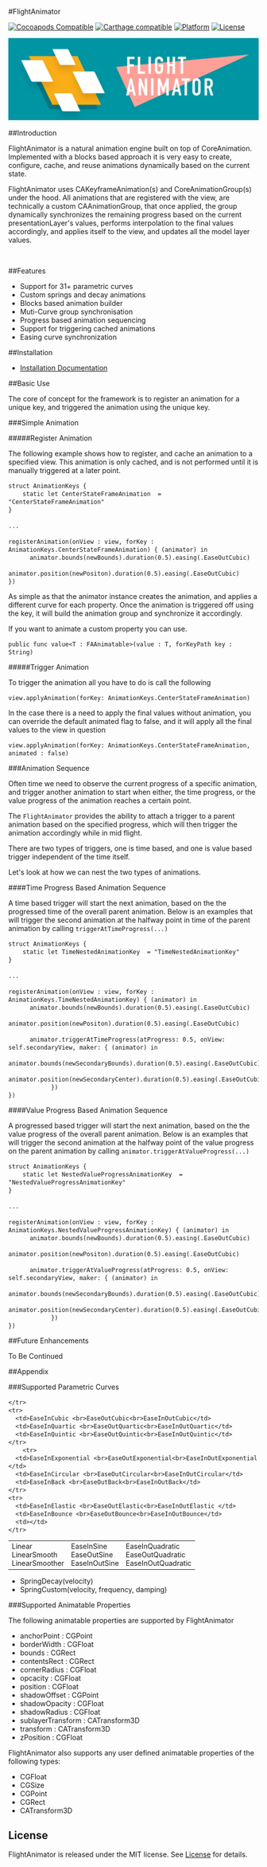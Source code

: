 #FlightAnimator

[![Cocoapods Compatible](https://img.shields.io/badge/pod-v0.2.0-blue.svg)]()
[![Carthage compatible](https://img.shields.io/badge/Carthage-compatible-4BC51D.svg?style=flat)]()
[![Platform](https://img.shields.io/badge/platform-ios-lightgrey.svg)]()
[![License](https://img.shields.io/badge/license-MIT-343434.svg)](/LICENSE.md)

![alt tag](/Documentation/FlightBanner.jpg?raw=true)

##Introduction

FlightAnimator is a natural animation engine built on top of CoreAnimation. Implemented with a blocks based approach it is very easy to create, configure, cache, and reuse animations dynamically based on the current state. 

FlightAnimator uses CAKeyframeAnimation(s) and CoreAnimationGroup(s) under the hood. All animations that are registered with the view, are technically a custom CAAnimationGroup, that once applied, the group dynamically synchronizes the remaining progress based on the current presentationLayer's values, performs interpolation to the final values accordingly, and applies itself to the view, and updates all the model layer values.

<br>

##Features

* Support for 31+ parametric curves
* Custom springs and decay animations
* Blocks based animation builder
* Muti-Curve group synchronisation
* Progress based animation sequencing
* Support for triggering cached animations
* Easing curve synchronization

##Installation

* [Installation Documentation](/Documentation/installation.md)

##Basic Use 

The core of concept for the framework is to register an animation for a unique key, and triggered the animation using the unique key.

###Simple Animation

#####Register Animation

The following example shows how to register, and cache an animation to a specified view. This animation is only cached, and is not performed until it is manually triggered at a later point.

```
struct AnimationKeys {
	static let CenterStateFrameAnimation  = "CenterStateFrameAnimation"
}

...

registerAnimation(onView : view, forKey : AnimationKeys.CenterStateFrameAnimation) { (animator) in
      animator.bounds(newBounds).duration(0.5).easing(.EaseOutCubic)
      animator.position(newPositon).duration(0.5).easing(.EaseOutCubic)
})

```

As simple as that the animator instance creates the animation, and applies a different curve for each property. Once the animation is triggered off using the key, it will build the animation group and synchronize it accordingly.

If you want to animate a custom property you can use. 

```
public func value<T : FAAnimatable>(value : T, forKeyPath key : String)
```

#####Trigger Animation

To trigger the animation all you have to do is call the following 

```
view.applyAnimation(forKey: AnimationKeys.CenterStateFrameAnimation)
```

In the case there is a need to apply the final values without animation, you can override the default animated flag to false, and it will apply all the final values to the view in question

```
view.applyAnimation(forKey: AnimationKeys.CenterStateFrameAnimation, animated : false)
```

###Animation Sequence

Often time we need to observe the current progress of a specific animation, and trigger another animation to start when either, the time progress, or the value progress of the animation reaches a certain point.

The ``FlightAnimator`` provides the ability to attach a trigger to a parent animation based on the specified progress, which will then trigger the animation accordingly while in mid flight.

There are two types of triggers, one is time based, and one is value based trigger independent of the time itself.

Let's look at how we can nest the two types of animations.

####Time Progress Based Animation Sequence

A time based trigger will start the next animation, based on the the progressed time of the overall parent animation. Below is an examples that will trigger the second animation at the halfway point in time of the parent animation by calling `triggerAtTimeProgress(...)`

```
struct AnimationKeys {
	static let TimeNestedAnimationKey  = "TimeNestedAnimationKey"
}

...

registerAnimation(onView : view, forKey : AnimationKeys.TimeNestedAnimationKey) { (animator) in
      animator.bounds(newBounds).duration(0.5).easing(.EaseOutCubic)
      animator.position(newPositon).duration(0.5).easing(.EaseOutCubic)
      
   	  animator.triggerAtTimeProgress(atProgress: 0.5, onView: self.secondaryView, maker: { (animator) in
                animator.bounds(newSecondaryBounds).duration(0.5).easing(.EaseOutCubic)
                animator.position(newSecondaryCenter).duration(0.5).easing(.EaseOutCubic))
            })
})
```

####Value Progress Based Animation Sequence

A progressed based trigger will start the next animation, based on the the value progress of the overall parent animation. Below is an examples that will trigger the second animation at the halfway point of the value progress on the parent animation by calling `animator.triggerAtValueProgress(...)`

```
struct AnimationKeys {
	static let NestedValueProgressAnimationKey  = "NestedValueProgressAnimationKey"
}

...

registerAnimation(onView : view, forKey : AnimationKeys.NestedValueProgressAnimationKey) { (animator) in
      animator.bounds(newBounds).duration(0.5).easing(.EaseOutCubic)
      animator.position(newPositon).duration(0.5).easing(.EaseOutCubic)
      
   	  animator.triggerAtValueProgress(atProgress: 0.5, onView: self.secondaryView, maker: { (animator) in
                animator.bounds(newSecondaryBounds).duration(0.5).easing(.EaseOutCubic)
                animator.position(newSecondaryCenter).duration(0.5).easing(.EaseOutCubic))
            })
})
```

##Future Enhancements

To Be Continued

##Appendix

###Supported Parametric Curves

<table>
  <tbody>
    <tr>
      <td>Linear <br>LinearSmooth<br>LinearSmoother</td>
      <td>EaseInSine <br>EaseOutSine<br>EaseInOutSine</td>
      <td>EaseInQuadratic <br>EaseOutQuadratic<br>EaseInOutQuadratic</td>
    
    </tr>
    <tr>
      <td>EaseInCubic <br>EaseOutCubic<br>EaseInOutCubic</td>
      <td>EaseInQuartic <br>EaseOutQuartic<br>EaseInOutQuartic</td>
      <td>EaseInQuintic <br>EaseOutQuintic<br>EaseInOutQuintic</td>
    </tr>
        <tr>
      <td>EaseInExponential <br>EaseOutExponential<br>EaseInOutExponential </td>
      <td>EaseInCircular <br>EaseOutCircular<br>EaseInOutCircular</td>
      <td>EaseInBack <br>EaseOutBack<br>EaseInOutBack</td>
    </tr>
    <tr>
      <td>EaseInElastic <br>EaseOutElastic<br>EaseInOutElastic </td>
      <td>EaseInBounce <br>EaseOutBounce<br>EaseInOutBounce</td>
      <td></td>
    </tr> 
  </tbody>
</table>

*  SpringDecay(velocity)
*  SpringCustom(velocity, frequency, damping)

###Supported Animatable Properties

The following animatable properties are supported by FlightAnimator

* anchorPoint : CGPoint
* borderWidth : CGFloat
* bounds : CGRect
* contentsRect : CGRect
* cornerRadius : CGFloat
* opcacity : CGFloat
* position : CGFloat
* shadowOffset : CGPoint
* shadowOpacity : CGFloat
* shadowRadius : CGFloat
* sublayerTransform : CATransform3D
* transform : CATransform3D
* zPosition : CGFloat

FlightAnimator also supports any user defined animatable properties of the following types:

* CGFloat
* CGSize
* CGPoint
* CGRect
* CATransform3D

## License

FlightAnimator is released under the MIT license. See [License](/LICENSE.md) for details.